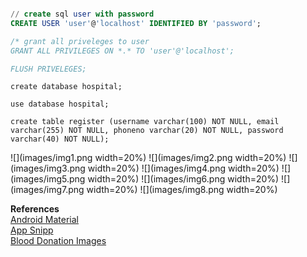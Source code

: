 ```sql

// create sql user with password
CREATE USER 'user'@'localhost' IDENTIFIED BY 'password';

/* grant all priveleges to user
GRANT ALL PRIVILEGES ON *.* TO 'user'@'localhost';

FLUSH PRIVELEGES;
```


```
create database hospital;

use database hospital;

create table register (username varchar(100) NOT NULL, email varchar(255) NOT NULL, phoneno varchar(20) NOT NULL, password varchar(40) NOT NULL);
```

![](images/img1.png width=20%)
![](images/img2.png width=20%)
![](images/img3.png width=20%)
![](images/img4.png width=20%)
![](images/img5.png width=20%)
![](images/img6.png width=20%)
![](images/img7.png width=20%)
![](images/img8.png width=20%)



**References**  
[Android Material](https://github.com/material-components/material-components-android/)  
[App Snipp](https://appsnipp.com/category/android/)  
[Blood Donation Images](https://pngtree.com/so/blood-donation)  


